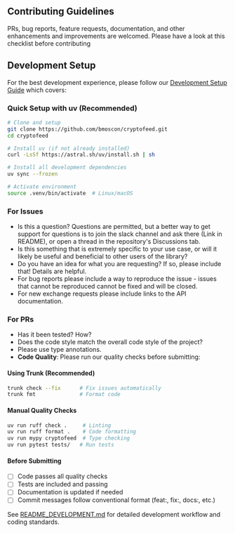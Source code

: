## Contributing Guidelines

PRs, bug reports, feature requests, documentation, and other enhancements and improvements are welcomed. Please have a look at this checklist before contributing

## Development Setup

For the best development experience, please follow our [Development Setup Guide](README_DEVELOPMENT.md) which covers:

### Quick Setup with uv (Recommended)

```bash
# Clone and setup
git clone https://github.com/bmoscon/cryptofeed.git
cd cryptofeed

# Install uv (if not already installed)
curl -LsSf https://astral.sh/uv/install.sh | sh

# Install all development dependencies
uv sync --frozen

# Activate environment
source .venv/bin/activate  # Linux/macOS
```

### For Issues

* Is this a question? Questions are permitted, but a better way to get support for questions is to join the slack channel and ask there (Link in README), or open a thread in the repository's Discussions tab.
* Is this something that is extremely specific to your use case, or will it likely be useful and beneficial to other users of the library? 
* Do you have an idea for what you are requesting? If so, please include that! Details are helpful.
* For bug reports please include a way to reproduce the issue - issues that cannot be reproduced cannot be fixed and will be closed.
* For new exchange requests please include links to the API documentation.

### For PRs

* Has it been tested? How?
* Does the code style match the overall code style of the project?
* Please use type annotations.
* **Code Quality**: Please run our quality checks before submitting:

#### Using Trunk (Recommended)
```bash
trunk check --fix      # Fix issues automatically
trunk fmt              # Format code
```

#### Manual Quality Checks
```bash
uv run ruff check .     # Linting
uv run ruff format .    # Code formatting  
uv run mypy cryptofeed  # Type checking
uv run pytest tests/   # Run tests
```

#### Before Submitting
- [ ] Code passes all quality checks
- [ ] Tests are included and passing
- [ ] Documentation is updated if needed
- [ ] Commit messages follow conventional format (feat:, fix:, docs:, etc.)

See [README_DEVELOPMENT.md](README_DEVELOPMENT.md) for detailed development workflow and coding standards.
